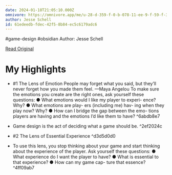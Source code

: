 ```yaml
---
date: 2024-01-18T21:05:10.000Z
omnivore: https://omnivore.app/me/u-28-d-359-f-0-b-078-11-ee-9-f-59-f-383-ecfb-7-a-89-the-artof-ga-18cf85f9326
author: Jesse Schell
id: 61edeedb-fdec-42f5-8b84-ec5c6179adc6
---
```


#game-design #obsidian 
Author: Jesse Schell

[Read Original](https://omnivore.app/attachments/u/28d359f0-b078-11ee-9f59-f383ecfb7a89/TheArtofGameDesign-ABookofLenses-JesseSchell.pdf)

# My Highlights

- #1 The Lens of Emotion People may forget what you said, but they’ll never forget how you made  them feel. —Maya Angelou To make sure the emotions you create are the right ones, ask yourself these  questions: ● What emotions would I  like my player to experi- ence? Why? ● What emotions are play- ers (including me) hav- ing when they play now?  Why? ● How can I bridge the  gap between the emo- tions players are having  and the emotions I’d like  them to have? ^6abdb8e7

- Game design is the act of deciding what a game should be. ^2ef2024c

- #2 The Lens of Essential Experience ^d3d5d0d0

- To use this lens, you stop  thinking about your game  and start thinking about the  experience of the player. Ask  yourself these questions: ● What experience do I  want the player to have? ● What is essential to that  experience? ● How can my game cap- ture that essence? ^4ff09ab7

